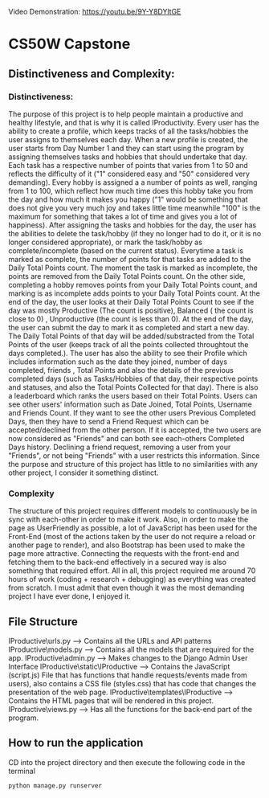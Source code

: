 Video Demonstration:  https://youtu.be/9Y-Y8DYltGE

# CS50W Capstone
## Distinctiveness and Complexity:
### Distinctiveness: 
The purpose of this project is to help people maintain a productive and healthy lifestyle, and that is why it is called IProductivity. Every user has the ability to create a profile, which keeps tracks of all the tasks/hobbies the user assigns to themselves each day. When a new profile is created, the user starts from Day Number 1 and they can start using the program by assigning themselves tasks and hobbies that should undertake that day. Each task has a respective number of points that varies from 1 to 50 and reflects the difficulty of it ("1" considered easy and "50" considered very demanding). Every hobby is assigned a a number of points as well, ranging from 1 to 100, which reflect how much time does this hobby take you from the day and how much it makes you happy ("1" would be something that does not give you very much joy and takes little time meanwhile "100" is the maximum for something that takes a lot of time and gives you a lot of happiness).  After assigning the tasks and hobbies for the day, the user has the abilities to delete the task/hobby (if they no longer had to do it, or it is no longer considered appropriate), or mark the task/hobby as complete/incomplete (based on the current status). Everytime a task is marked as complete, the number of points for that tasks are added to the Daily Total Points count. The moment the task is marked as incomplete, the points are removed from the Daily Total Points count. On the other side, completing a hobby removes points from your Daily Total Points count, and marking is as incomplete adds points to your Daily Total Points count. At the end of the day, the user looks at their Daily Total Points Count to see if the day was mostly Productive (The count is positive),  Balanced ( the count is close to 0) , Unproductive (the count is less than 0). At the end of the day, the user can submit the day to mark it as completed and start a new day. The Daily Total Points of that day will be added/substracted from the Total Points of the user (keeps track of all the points collected throughtout the days completed.). The user has also the ability to see their Profile which includes information such as the date they joined, number of days completed, friends , Total Points and also the details of the previous completed days  (such as Tasks/Hobbies of that day, their respective points and statuses, and also the Total Points Collected for that day). There is also a leaderboard which ranks the users based on their Total Points. Users can see other users' information such as Date Joined, Total Points, Username and Friends Count. If they want to see the other users Previous Completed Days, then they have to send a Friend Request which can be accepted/declined from the other person. If it is accepted, the two users are now considered as "Friends" and can both see each-others Completed Days history. Declining a friend request, removing a user from your "Friends", or not being "Friends" with a user restricts this information. 
Since the purpose and structure of this project has little to no similarities with any other project, I consider it something distinct.

### Complexity
The structure of this project requires different models to continuously be in sync with each-other in order to make it work. Also, in order to make the page as UserFriendly as possible, a lot of JavaScript has been used for the Front-End (most of the actions taken by the user do not require a reload or another page to render), and also Bootstrap has been used to make the page more attractive. Connecting the requests with the front-end and fetching them to the back-end effectively in a secured way is also something that required effort. All in all, this project required me around 70 hours of work (coding + research + debugging) as everything was created from scratch. I must admit that even though it was the most demanding project I have ever done, I enjoyed it.


## File Structure
IProductive\urls.py --> Contains all the URLs and API patterns
IProductive\models.py --> Contains all the models that are required for the app.
IProductive\admin.py --> Makes changes to the Django Admin User Interface
IProductive\static\IProductive --> Contains the JavaScript (script.js) File that has functions that handle requests/events made from users), also contains a CSS file (styles.css) that has code that changes the presentation of the web page.
IProductive\templates\IProductive --> Contains the HTML pages that will be rendered in this project.
IProductive\views.py --> Has all the functions for the back-end part of the program.
## How to run the application
CD into the project directory and then execute the following code in the terminal
```sh
python manage.py runserver
```

